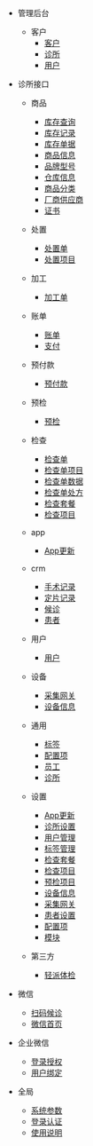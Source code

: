 - 管理后台
    - 客户
        - [客户](/管理/客户.md)
        - [诊所](/管理/诊所.md)
        - [用户](/管理/用户.md)
- 诊所接口      
    - 商品
      - [库存查询](/诊所/商品/库存查询.md)
      - [库存记录](/诊所/商品/库存记录.md)
      - [库存单据](/诊所/商品/库存单据.md)
      - [商品信息](/诊所/商品/商品信息.md)
      - [品牌型号](/诊所/商品/品牌型号.md)
      - [仓库信息](/诊所/商品/仓库信息.md)
      - [商品分类](/诊所/商品/商品分类.md)
      - [厂商供应商](/诊所/商品/厂商供应商.md)
      - [证书](/诊所/商品/证书.md)

    - 处置
      - [处置单](/诊所/处置/处置单.md)
      - [处置项目](/诊所/处置/处置项目.md)
      
    - 加工
      - [加工单](/诊所/加工/加工单.md)

    - 账单
      - [账单](/诊所/账单/账单.md)
      - [支付](/诊所/账单/支付.md)

    - 预付款
      - [预付款](/诊所/预付款/预付款.md)
      
    - 预检
      - [预检](/诊所/预检/预检.md)

    - 检查
        - [检查单](/诊所/检查/检查单.md)
        - [检查单项目](/诊所/检查/检查单项目.md)
        - [检查单数据](/诊所/检查/检查单数据.md)     
        - [检查单处方](/诊所/检查/检查单处方.md)
        - [检查套餐](/诊所/检查/检查套餐.md)
        - [检查项目](/诊所/检查/检查项目.md)
      
    - app
        - [App更新](/诊所/app/app更新.md)
      
    - crm
        - [手术记录](/诊所/crm/手术记录.md)
        - [定片记录](/诊所/crm/定片记录.md)
        - [候诊](/诊所/crm/候诊.md)
        - [患者](/诊所/crm/患者.md)
    
    - 用户
        - [用户](/诊所/用户/用户.md)
  
    - 设备
        - [采集网关](/诊所/设备/采集网关.md)
        - [设备信息](/诊所/设备/设备信息.md)
     
    - 通用
        - [标签](/诊所/通用/标签.md)
        - [配置项](/诊所/通用/配置项.md)
        - [员工](/诊所/通用/员工.md)
        - [诊所](/诊所/通用/诊所.md)
      
    - 设置      
      - [App更新](/诊所/设置/app更新.md)
      - [诊所设置](/诊所/设置/诊所设置.md)
      - [用户管理](/诊所/设置/用户管理.md)
      - [标签管理](/诊所/设置/标签管理.md)
      - [检查套餐](/诊所/设置/检查套餐.md)
      - [检查项目](/诊所/设置/检查项目.md)
      - [预检项目](/诊所/设置/预检项目.md)
      - [设备信息](/诊所/设置/设备信息.md)
      - [采集网关](/诊所/设置/采集网关.md)
      - [患者设置](/诊所/设置/患者设置.md)
      - [配置项](/诊所/设置/配置项.md)
      - [模块](/诊所/设置/模块管理.md)
      
    - 第三方
      - [轻派体检](/诊所/第三方/轻派体检.md)
      
- 微信
    - [扫码候诊](/微信/扫码候诊.md)
    - [微信首页](/微信/微信首页.md)

- 企业微信
    - [登录授权](/企业微信/登录授权.md)
    - [用户绑定](/企业微信/用户绑定.md)
    
- 全局
    - [系统参数](/全局/系统参数.md)
    - [登录认证](/全局/登录认证.md)
    - [使用说明](/全局/使用说明.md)
